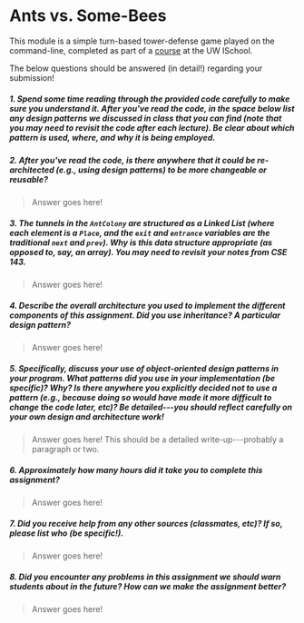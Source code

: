 # Ants vs. Some-Bees

This module is a simple turn-based tower-defense game played on the command-line, completed as part of a [course](http://arch-joelross.rhcloud.com/) at the UW ISchool. 

The below questions should be answered (in detail!) regarding your submission!


##### 1. Spend some time reading through the provided code _carefully_ to make sure you understand it. After you've read the code, in the space below list any _design patterns_ we discussed in class that you can find (note that you may need to revisit the code after each lecture). Be clear about which pattern is used, where, and _why it is being employed_.
> 


##### 2. After you've read the code, is there anywhere that it could be re-architected (e.g., using design patterns) to be more changeable or reusable? 
> Answer goes here!


##### 3. The tunnels in the `AntColony` are structured as a ___Linked List___ (where each element is a `Place`, and the `exit` and `entrance` variables are the traditional `next` and `prev`). Why is this data structure appropriate (as opposed to, say, an array). _You may need to revisit your notes from CSE 143._
> Answer goes here!


##### 4. Describe the overall architecture you used to implement the different components of this assignment. Did you use inheritance? A particular design pattern?
> Answer goes here!


##### 5. Specifically, discuss your use of object-oriented design patterns in your program. What patterns did you use in your implementation (be specific)? Why? Is there anywhere you explicitly decided _not_ to use a pattern (e.g., because doing so would have made it more difficult to change the code later, etc)? Be detailed---you should reflect carefully on your own design and architecture work!
> Answer goes here!
> This should be a detailed write-up---probably a paragraph or two.


##### 6. Approximately how many hours did it take you to complete this assignment? #####
> Answer goes here!


##### 7. Did you receive help from any other sources (classmates, etc)? If so, please list who (be specific!). #####
> Answer goes here!


##### 8. Did you encounter any problems in this assignment we should warn students about in the future? How can we make the assignment better? #####
> Answer goes here!

